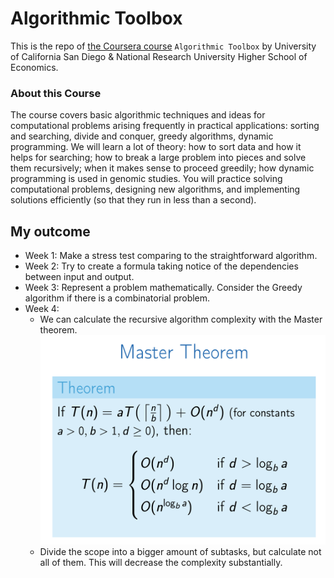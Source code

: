 # Algorithmic Toolbox

This is the repo of [the Coursera course](https://www.coursera.org/learn/algorithmic-toolbox) `Algorithmic Toolbox` by University of California San Diego & National Research University Higher School of Economics.

### About this Course
The course covers basic algorithmic techniques and ideas for computational problems arising frequently in practical applications: sorting and searching, divide and conquer, greedy algorithms, dynamic programming. We will learn a lot of theory: how to sort data and how it helps for searching; how to break a large problem into pieces and solve them recursively; when it makes sense to proceed greedily; how dynamic programming is used in genomic studies. You will practice solving computational problems, designing new algorithms, and implementing solutions efficiently (so that they run in less than a second).

## My outcome

- Week 1: Make a stress test comparing to the straightforward algorithm.
- Week 2: Try to create a formula taking notice of the dependencies between input and output.
- Week 3: Represent a problem mathematically. Consider the Greedy algorithm if there is a combinatorial problem.
- Week 4:
  - We can calculate the recursive algorithm complexity with the Master theorem.
  ![Master theorem](master_theorem.png)
  - Divide the scope into a bigger amount of subtasks, but calculate not all of them. This will decrease the complexity substantially.
